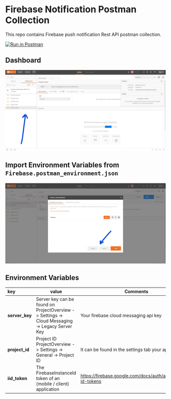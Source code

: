 # Firebase Notification Postman Collection
This repo contains Firebase push notification Rest API postman collection.

[![Run in Postman](https://run.pstmn.io/button.svg)](https://app.getpostman.com/run-collection/c71c235d7ce543c28887)

## Dashboard
![Postman Dashboard](/images/postman-dash.jpg)

## Import Environment Variables from `Firebase.postman_environment.json`

![Environment Variables](/images/environment-variable.jpg)

## Environment Variables
| key  | value | Comments |
| :--- | ----- | -------- |
| **server_key**  | Server key can be found on ProjectOverview -> Settings -> Cloud Messaging -> Legacy Server Key| Your firebase cloud messaging api key |
| **project_id**  | Project ID ProjectOverview -> Settings -> General -> Project ID  | It can be found in the settings tab your app. |
| **iid_token**   | The FirebaseInstanceId token of an (mobile / client) application | https://firebase.google.com/docs/auth/admin/verify-id-tokens |


